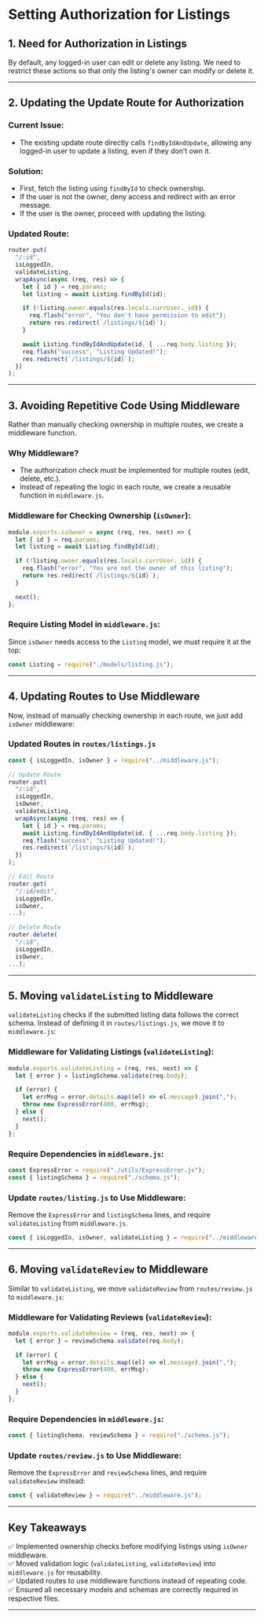 # **Setting Authorization for Listings**

## **1. Need for Authorization in Listings**

By default, any logged-in user can edit or delete any listing. We need to restrict these actions so that only the listing's owner can modify or delete it.

---

## **2. Updating the Update Route for Authorization**

### **Current Issue**:

- The existing update route directly calls `findByIdAndUpdate`, allowing any logged-in user to update a listing, even if they don’t own it.

### **Solution**:

- First, fetch the listing using `findById` to check ownership.
- If the user is not the owner, deny access and redirect with an error message.
- If the user is the owner, proceed with updating the listing.

### **Updated Route:**

```javascript
router.put(
  "/:id",
  isLoggedIn,
  validateListing,
  wrapAsync(async (req, res) => {
    let { id } = req.params;
    let listing = await Listing.findById(id);

    if (!listing.owner.equals(res.locals.currUser._id)) {
      req.flash("error", "You don't have permission to edit");
      return res.redirect(`/listings/${id}`);
    }

    await Listing.findByIdAndUpdate(id, { ...req.body.listing });
    req.flash("success", "Listing Updated!");
    res.redirect(`/listings/${id}`);
  })
);
```

---

## **3. Avoiding Repetitive Code Using Middleware**

Rather than manually checking ownership in multiple routes, we create a middleware function.

### **Why Middleware?**

- The authorization check must be implemented for multiple routes (edit, delete, etc.).
- Instead of repeating the logic in each route, we create a reusable function in `middleware.js`.

### **Middleware for Checking Ownership (`isOwner`):**

```javascript
module.exports.isOwner = async (req, res, next) => {
  let { id } = req.params;
  let listing = await Listing.findById(id);

  if (!listing.owner.equals(res.locals.currUser._id)) {
    req.flash("error", "You are not the owner of this listing");
    return res.redirect(`/listings/${id}`);
  }

  next();
};
```

### **Require Listing Model in `middleware.js`:**

Since `isOwner` needs access to the `Listing` model, we must require it at the top:

```javascript
const Listing = require("./models/listing.js");
```

---

## **4. Updating Routes to Use Middleware**

Now, instead of manually checking ownership in each route, we just add `isOwner` middleware:

### **Updated Routes in `routes/listings.js`**

```javascript
const { isLoggedIn, isOwner } = require("../middleware.js");

// Update Route
router.put(
  "/:id",
  isLoggedIn,
  isOwner,
  validateListing,
  wrapAsync(async (req, res) => {
    let { id } = req.params;
    await Listing.findByIdAndUpdate(id, { ...req.body.listing });
    req.flash("success", "Listing Updated!");
    res.redirect(`/listings/${id}`);
  })
);

// Edit Route
router.get(
  "/:id/edit",
  isLoggedIn,
  isOwner,
...);

// Delete Route
router.delete(
  "/:id",
  isLoggedIn,
  isOwner,
...);
```

---

## **5. Moving `validateListing` to Middleware**

`validateListing` checks if the submitted listing data follows the correct schema. Instead of defining it in `routes/listings.js`, we move it to `middleware.js`:

### **Middleware for Validating Listings (`validateListing`):**

```javascript
module.exports.validateListing = (req, res, next) => {
  let { error } = listingSchema.validate(req.body);

  if (error) {
    let errMsg = error.details.map((el) => el.message).join(",");
    throw new ExpressError(400, errMsg);
  } else {
    next();
  }
};
```

### **Require Dependencies in `middleware.js`:**

```javascript
const ExpressError = require("./utils/ExpressError.js");
const { listingSchema } = require("./schema.js");
```

### **Update `routes/listing.js` to Use Middleware:**

Remove the `ExpressError` and `listingSchema` lines, and require `validateListing` from `middleware.js`.

```javascript
const { isLoggedIn, isOwner, validateListing } = require("../middleware.js");
```

---

## **6. Moving `validateReview` to Middleware**

Similar to `validateListing`, we move `validateReview` from `routes/review.js` to `middleware.js`:

### **Middleware for Validating Reviews (`validateReview`):**

```javascript
module.exports.validateReview = (req, res, next) => {
  let { error } = reviewSchema.validate(req.body);

  if (error) {
    let errMsg = error.details.map((el) => el.message).join(",");
    throw new ExpressError(400, errMsg);
  } else {
    next();
  }
};
```

### **Require Dependencies in `middleware.js`:**

```javascript
const { listingSchema, reviewSchema } = require("./schema.js");
```

### **Update `routes/review.js` to Use Middleware:**

Remove the `ExpressError` and `reviewSchema` lines, and require `validateReview` instead:

```javascript
const { validateReview } = require("../middleware.js");
```

---

## **Key Takeaways**

✅ Implemented ownership checks before modifying listings using `isOwner` middleware.  
✅ Moved validation logic (`validateListing`, `validateReview`) into `middleware.js` for reusability.  
✅ Updated routes to use middleware functions instead of repeating code.  
✅ Ensured all necessary models and schemas are correctly required in respective files.

---
